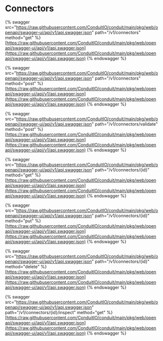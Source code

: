 # Connectors

{% swagger src="https://raw.githubusercontent.com/ConduitIO/conduit/main/pkg/web/openapi/swagger-ui/api/v1/api.swagger.json" path="/v1/connectors" method="get" %}
[https://raw.githubusercontent.com/ConduitIO/conduit/main/pkg/web/openapi/swagger-ui/api/v1/api.swagger.json](https://raw.githubusercontent.com/ConduitIO/conduit/main/pkg/web/openapi/swagger-ui/api/v1/api.swagger.json)
{% endswagger %}

{% swagger src="https://raw.githubusercontent.com/ConduitIO/conduit/main/pkg/web/openapi/swagger-ui/api/v1/api.swagger.json" path="/v1/connectors" method="post" %}
[https://raw.githubusercontent.com/ConduitIO/conduit/main/pkg/web/openapi/swagger-ui/api/v1/api.swagger.json](https://raw.githubusercontent.com/ConduitIO/conduit/main/pkg/web/openapi/swagger-ui/api/v1/api.swagger.json)
{% endswagger %}

{% swagger src="https://raw.githubusercontent.com/ConduitIO/conduit/main/pkg/web/openapi/swagger-ui/api/v1/api.swagger.json" path="/v1/connectors/validate" method="post" %}
[https://raw.githubusercontent.com/ConduitIO/conduit/main/pkg/web/openapi/swagger-ui/api/v1/api.swagger.json](https://raw.githubusercontent.com/ConduitIO/conduit/main/pkg/web/openapi/swagger-ui/api/v1/api.swagger.json)
{% endswagger %}

{% swagger src="https://raw.githubusercontent.com/ConduitIO/conduit/main/pkg/web/openapi/swagger-ui/api/v1/api.swagger.json" path="/v1/connectors/{id}" method="get" %}
[https://raw.githubusercontent.com/ConduitIO/conduit/main/pkg/web/openapi/swagger-ui/api/v1/api.swagger.json](https://raw.githubusercontent.com/ConduitIO/conduit/main/pkg/web/openapi/swagger-ui/api/v1/api.swagger.json)
{% endswagger %}

{% swagger src="https://raw.githubusercontent.com/ConduitIO/conduit/main/pkg/web/openapi/swagger-ui/api/v1/api.swagger.json" path="/v1/connectors/{id}" method="put" %}
[https://raw.githubusercontent.com/ConduitIO/conduit/main/pkg/web/openapi/swagger-ui/api/v1/api.swagger.json](https://raw.githubusercontent.com/ConduitIO/conduit/main/pkg/web/openapi/swagger-ui/api/v1/api.swagger.json)
{% endswagger %}

{% swagger src="https://raw.githubusercontent.com/ConduitIO/conduit/main/pkg/web/openapi/swagger-ui/api/v1/api.swagger.json" path="/v1/connectors/{id}" method="delete" %}
[https://raw.githubusercontent.com/ConduitIO/conduit/main/pkg/web/openapi/swagger-ui/api/v1/api.swagger.json](https://raw.githubusercontent.com/ConduitIO/conduit/main/pkg/web/openapi/swagger-ui/api/v1/api.swagger.json)
{% endswagger %}

{% swagger src="https://raw.githubusercontent.com/ConduitIO/conduit/main/pkg/web/openapi/swagger-ui/api/v1/api.swagger.json" path="/v1/connectors/{id}/inspect" method="get" %}
[https://raw.githubusercontent.com/ConduitIO/conduit/main/pkg/web/openapi/swagger-ui/api/v1/api.swagger.json](https://raw.githubusercontent.com/ConduitIO/conduit/main/pkg/web/openapi/swagger-ui/api/v1/api.swagger.json)
{% endswagger %}

